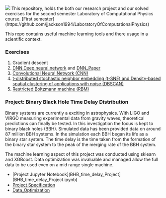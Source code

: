 <img src="https://user-images.githubusercontent.com/23053125/202716851-80e424a3-57d7-4dda-9864-2d42a7a178ae.png" >
This repository, holds the both our research project and our solved exercises for the second semester Laboratory of Computational Physics course.  
[First semester] (https://github.com/jjackson1994/LaboratoryOfComputationalPhysics)
  
This repo contains useful machine learning tools and there usage in a scientific context.  
### Exercises
1) Gradient descent
2) [DNN Deep neural network](2_DNN_Project.ipynb) and [DNN_Paper](DNN_Paper.pdf)
3) [Convolutional Neural Network (CNN)](3_CNN_Project.ipynb)
4) [t-distributed stochastic neighbor embedding (t-SNE) and Density-based spatial clustering of applications with noise (DBSCAN)](4_tSNE_DBSCAN.ipynb)
5) [Restricted Boltzmann machine (RBM)](5_RBM.ipynb)

### Project: Binary Black Hole Time Delay Distribution
Binary systems are currently a exciting in astrophysics. With LIGO and VIRGO measuring experimental data from gravity waves, theoretical predictions can finally be tested. In this investigation the focus is kept to binary black holes (BBH). Simulated data has been provided data on around 87 million BBH systems. In the simulation each BBH began its life as a binary star system. The time delay is the time taken from the formation of the binary star system to the peak of the merging rate of the BBH system. 
  
The machine learning aspect of this project was conducted using sklearn and XGBoost. Data optimization  was invaluable and managed allow the full data to be used even on a mid range single machine.   

* [Project Jupyter Notebook](BHB_time_delay_Project](BHB_time_delay_Project.ipynb)
* [Project Specification](project_description_astro_mapelli_n1.pdf)
* [Data_Optimization](Data_Optimization.ipynb)